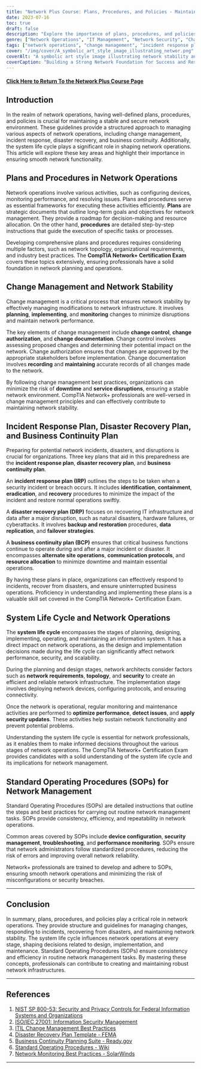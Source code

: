 ```yaml
---
title: "Network Plus Course: Plans, Procedures, and Policies - Maintaining Stability and Security in Network Operations"
date: 2023-07-16
toc: true
draft: false
description: "Explore the importance of plans, procedures, and policies in network operations, including change management, incident response, and business continuity."
genre: ["Network Operations", "IT Management", "Network Security", "Change Management", "Incident Response", "Disaster Recovery", "Business Continuity", "System Life Cycle", "Standard Operating Procedures", "Network Management"]
tags: ["network operations", "change management", "incident response plan", "disaster recovery plan", "business continuity plan", "system life cycle", "standard operating procedures", "network management", "network stability", "network infrastructure", "network performance", "network security", "network professionals", "ITIL best practices", "NIST SP 800-53", "ISO IEC 27001", "network planning", "network monitoring", "network configuration", "network troubleshooting", "network optimization", "network reliability", "network architects", "SOPs", "network administrators", "downtime prevention", "data backup and restoration", "IT infrastructure recovery", "business continuity strategies", "network maintenance best practices"]
cover: "/img/cover/A_symbolic_art_style_image_illustrating_networ.png"
coverAlt: "A symbolic art style image illustrating network stability and security."
coverCaption: "Building a Strong Network Foundation for Success and Resilience"
---
```


#### [Click Here to Return To the Network Plus Course Page](/network-plus-start)

## Introduction

In the realm of network operations, having well-defined plans, procedures, and policies is crucial for maintaining a stable and secure network environment. These guidelines provide a structured approach to managing various aspects of network operations, including change management, incident response, disaster recovery, and business continuity. Additionally, the system life cycle plays a significant role in shaping network operations. This article will explore these key areas and highlight their importance in ensuring smooth network functionality.

## Plans and Procedures in Network Operations

Network operations involve various activities, such as configuring devices, monitoring performance, and resolving issues. Plans and procedures serve as essential frameworks for executing these activities efficiently. **Plans** are strategic documents that outline long-term goals and objectives for network management. They provide a roadmap for decision-making and resource allocation. On the other hand, **procedures** are detailed step-by-step instructions that guide the execution of specific tasks or processes.

Developing comprehensive plans and procedures requires considering multiple factors, such as network topology, organizational requirements, and industry best practices. The **CompTIA Network+ Certification Exam** covers these topics extensively, ensuring professionals have a solid foundation in network planning and operations.

## Change Management and Network Stability

Change management is a critical process that ensures network stability by effectively managing modifications to network infrastructure. It involves **planning**, **implementing**, and **monitoring** changes to minimize disruptions and maintain network performance.

The key elements of change management include **change control**, **change authorization**, and **change documentation**. Change control involves assessing proposed changes and determining their potential impact on the network. Change authorization ensures that changes are approved by the appropriate stakeholders before implementation. Change documentation involves **recording** and **maintaining** accurate records of all changes made to the network.

By following change management best practices, organizations can minimize the risk of **downtime** and **service disruptions**, ensuring a stable network environment. CompTIA Network+ professionals are well-versed in change management principles and can effectively contribute to maintaining network stability.

## Incident Response Plan, Disaster Recovery Plan, and Business Continuity Plan

Preparing for potential network incidents, disasters, and disruptions is crucial for organizations. Three key plans that aid in this preparedness are the **incident response plan**, **disaster recovery plan**, and **business continuity plan**.

An **incident response plan (IRP)** outlines the steps to be taken when a security incident or breach occurs. It includes **identification**, **containment**, **eradication**, and **recovery** procedures to minimize the impact of the incident and restore normal operations swiftly.

A **disaster recovery plan (DRP)** focuses on recovering IT infrastructure and data after a major disruption, such as natural disasters, hardware failures, or cyberattacks. It involves **backup and restoration** procedures, **data replication**, and **failover strategies**.

A **business continuity plan (BCP)** ensures that critical business functions continue to operate during and after a major incident or disaster. It encompasses **alternate site operations**, **communication protocols**, and **resource allocation** to minimize downtime and maintain essential operations.

By having these plans in place, organizations can effectively respond to incidents, recover from disasters, and ensure uninterrupted business operations. Proficiency in understanding and implementing these plans is a valuable skill set covered in the CompTIA Network+ Certification Exam.

## System Life Cycle and Network Operations

The **system life cycle** encompasses the stages of planning, designing, implementing, operating, and maintaining an information system. It has a direct impact on network operations, as the design and implementation decisions made during the life cycle can significantly affect network performance, security, and scalability.

During the planning and design stages, network architects consider factors such as **network requirements**, **topology**, and **security** to create an efficient and reliable network infrastructure. The implementation stage involves deploying network devices, configuring protocols, and ensuring connectivity.

Once the network is operational, regular monitoring and maintenance activities are performed to **optimize performance**, **detect issues**, and **apply security updates**. These activities help sustain network functionality and prevent potential problems.

Understanding the system life cycle is essential for network professionals, as it enables them to make informed decisions throughout the various stages of network operations. The CompTIA Network+ Certification Exam provides candidates with a solid understanding of the system life cycle and its implications for network management.

## Standard Operating Procedures (SOPs) for Network Management

Standard Operating Procedures (SOPs) are detailed instructions that outline the steps and best practices for carrying out routine network management tasks. SOPs provide consistency, efficiency, and repeatability in network operations.

Common areas covered by SOPs include **device configuration**, **security management**, **troubleshooting**, and **performance monitoring**. SOPs ensure that network administrators follow standardized procedures, reducing the risk of errors and improving overall network reliability.

Network+ professionals are trained to develop and adhere to SOPs, ensuring smooth network operations and minimizing the risk of misconfigurations or security breaches.

______

## Conclusion

In summary, plans, procedures, and policies play a critical role in network operations. They provide structure and guidelines for managing changes, responding to incidents, recovering from disasters, and maintaining network stability. The system life cycle influences network operations at every stage, shaping decisions related to design, implementation, and maintenance. Standard Operating Procedures (SOPs) ensure consistency and efficiency in routine network management tasks. By mastering these concepts, professionals can contribute to creating and maintaining robust network infrastructures.

______

## References

1. [NIST SP 800-53: Security and Privacy Controls for Federal Information Systems and Organizations](https://csrc.nist.gov/publications/detail/sp/800-53/rev-5/final)
2. [ISO/IEC 27001: Information Security Management](https://www.iso.org/standard/54534.html)
3. [ITIL Change Management Best Practices](https://www.axelos.com/best-practice-solutions/itil)
4. [Disaster Recovery Plan Template - FEMA](https://www.fema.gov/media-library/assets/documents/89510)
5. [Business Continuity Planning Suite - Ready.gov](https://www.ready.gov/business-continuity-planning-suite)
6. [Standard Operating Procedures - Wiki](https://en.wikipedia.org/wiki/Standard_operating_procedure)
7.  [Network Monitoring Best Practices - SolarWinds](https://www.solarwinds.com/network-monitoring-best-practices)

______
